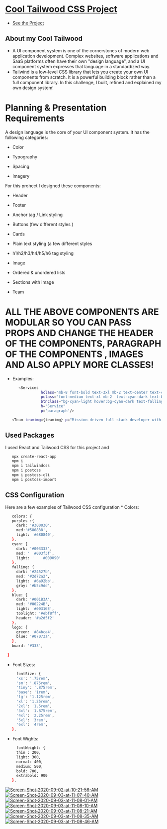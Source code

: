 <h1><a href="https://tailwood.vercel.app/">Cool Tailwood CSS Project</a></h1>

* [See the Project](https://tailwood.vercel.app/)


<h2 id='fun'>About my Cool Tailwood</h2>


*  A UI component system is one of the cornerstones of modern web application development. Complex websites, software applications and SaaS platforms often have their own "design language", and a UI component system expresses that language in a standardized way.
* Tailwind is a low-level CSS library that lets you create your own UI components from scratch. It is a powerful building block rather than a full component library. In this challenge, I built, refined and explained my own design system!

<h1 id='planning-presentation'>Planning & Presentation Requirements</h1>
    A design language is the core of your UI component system. It has the following categories:

* Color

* Typography

* Spacing

* Imagery

For this prohect I designed these components: 
* Header

* Footer

* Anchor tag / Link styling

* Buttons (few different styles )

* Cards

* Plain text styling (a few different styles

* h1/h2/h3/h4/h5/h6 tag styling

* Image

* Ordered & unordered lists

* Sections with image

* Team
<h1>ALL THE ABOVE COMPONENTS ARE MODULAR SO YOU CAN PASS PROPS AND CHANGE THE HEADER OF THE COMPONENTS, PARAGRAPH OF THE COMPONENTS , IMAGES AND ALSO APPLY MORE CLASSES!</h1>

* Examples:
```Bash
      <Services
                hclass="mb-8 font-bold text-3xl mb-2 text-center text-cyan-med"
                pclass="font-medium text-xl mb-2  text-cyan-dark text-base"
                btnclass="bg-cyan-light hover:bg-cyan-dark text-falling-gray font-bold py-4 p-6 border border-falling-gray rounded my-8" 
                h="Service" 
                p='paragraph'/>
   ```
   ```Bash
      <Team teamimg={teamimg} p="Mission-driven full stack developer with a passion for thoughtful UI design. I have more than 5 years of experience in web design and development" h="Yasaman Loghmani"/>
   ```

<h2 id='used'>Used Packages</h2>
I used React and Tailwood CSS for this project and 

   ```Bash
      npx create-react-app
      npm i
      npm i tailwindcss
      npm i postcss
      npm i postcss-cli
      npm i postcss-import
   ```
<h2 id='used'>CSS Configuration</h2>
Here are a few examples of Tailwood CSS configuration
* Colors:

   ```Bash
      colors: {
      purples :{
        dark: '#300030',
        med:'#580838',
        light: '#680840',
      },
      cyan: {
        dark: '#003333',
        med: '	#003f3f',
        light: '	#009090'
      },
      falling: {
        dark: '#24527b',
        med: '#2d72a2',
        light: '#6a92bb',
        gray: '#b5c9dd',
      },
      blue: {
        dark: '#001B3A',
        med: '#00224B',
        light: '#00316E',
        toolight: '#ebf8ff',
        header: '#a2d5f2'
      },
      logo: {
        green: '#84bca4',
        blue: '#07073a',
      }, 
      board: '#333',
      
    }
   ```
* Font Sizes:
 ```Bash
      fontSize: {
      'xs': '.75rem',
      'sm': '.875rem',
      'tiny': '.875rem',
      'base': '1rem',
      'lg': '1.125rem',
      'xl': '1.25rem',
      '2xl': '1.5rem',
      '3xl': '1.875rem',
      '4xl': '2.25rem',
      '5xl': '3rem',
      '6xl': '4rem',
    },
   ```
* Font Wights:

 ```Bash
      fontWeight: {
      thin : 200,
      light: 300,
      normal: 400,
      medium: 500,
      bold: 700,
      extrabold: 900
    },
   ```

<a href="https://ibb.co/4Nq43N6"><img src="https://i.ibb.co/5c0swcN/Screen-Shot-2020-09-02-at-10-21-56-AM.png" alt="Screen-Shot-2020-09-02-at-10-21-56-AM" border="0"></a>
<a href="https://ibb.co/zRrPjqM"><img src="https://i.ibb.co/fp2rBjg/Screen-Shot-2020-09-03-at-11-07-40-AM.png" alt="Screen-Shot-2020-09-03-at-11-07-40-AM" border="0"></a>
<a href="https://ibb.co/6FrPjSc"><img src="https://i.ibb.co/0rmMHLp/Screen-Shot-2020-09-03-at-11-08-01-AM.png" alt="Screen-Shot-2020-09-03-at-11-08-01-AM" border="0"></a>
<a href="https://ibb.co/1zfT3k4"><img src="https://i.ibb.co/WVWfQLR/Screen-Shot-2020-09-03-at-11-08-10-AM.png" alt="Screen-Shot-2020-09-03-at-11-08-10-AM" border="0"></a>
<a href="https://ibb.co/vmjR01P"><img src="https://i.ibb.co/S03GFNn/Screen-Shot-2020-09-03-at-11-08-21-AM.png" alt="Screen-Shot-2020-09-03-at-11-08-21-AM" border="0"></a>
<a href="https://ibb.co/qx45dLM"><img src="https://i.ibb.co/kMr1xVg/Screen-Shot-2020-09-03-at-11-08-35-AM.png" alt="Screen-Shot-2020-09-03-at-11-08-35-AM" border="0"></a>
<a href="https://ibb.co/MPQHDxL"><img src="https://i.ibb.co/yg7CncJ/Screen-Shot-2020-09-03-at-11-08-46-AM.png" alt="Screen-Shot-2020-09-03-at-11-08-46-AM" border="0"></a>

<!-- <img width="40%" height="50%" alt="Getting Started" src="./public/images/IMG_5483.png"><img width="40%" height="50%" alt="Getting Started" src="./public/images/IMG_5484.png">
<img width="40%" height="50%" alt="Getting Started" src="./public/images/Screen Shot 2020-03-26 at 6.05.52 PM.png"><img width="40%" height="50%" alt="Getting Started" src="./public/images/Screen Shot 2020-03-26 at 6.05.52 PM.png"> -->
